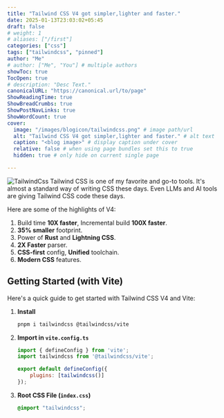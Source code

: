 ```yaml
---
title: "Tailwind CSS V4 got simpler,lighter and faster."
date: 2025-01-13T23:03:02+05:45
draft: false
# weight: 1
# aliases: ["/first"]
categories: ["css"]
tags: ["tailwindcss", "pinned"]
author: "Me"
# author: ["Me", "You"] # multiple authors
showToc: true
TocOpen: true
# description: "Desc Text."
canonicalURL: "https://canonical.url/to/page"
ShowReadingTime: true
ShowBreadCrumbs: true
ShowPostNavLinks: true
ShowWordCount: true
cover:
  image: "/images/blogicon/tailwindcss.png" # image path/url
  alt: "Tailwind CSS V4 got simpler,lighter and faster." # alt text
  caption: "<blog image>" # display caption under cover
  relative: false # when using page bundles set this to true
  hidden: true # only hide on current single page

---
```




![TailwindCss](/images/blogicon/tailwindcss.png)
Tailwind CSS is one of my favorite and go-to tools. It's almost a standard way of writing CSS these days. Even LLMs and AI tools are giving Tailwind CSS code these days.

Here are some of the highlights of V4:

1.  Build time **10X faster**, Incremental build **100X faster**.
2.  **35% smaller** footprint.
3.  Power of **Rust** and **Lightning CSS**.
4.  **2X Faster** parser.
5.  **CSS-first** config, **Unified** toolchain.
6.  **Modern CSS** features.

## Getting Started (with Vite)

Here's a quick guide to get started with Tailwind CSS V4 and Vite:

1.  **Install**

    ```bash
    pnpm i tailwindcss @tailwindcss/vite
    ```

2.  **Import in `vite.config.ts`**

    ```javascript
    import { defineConfig } from 'vite';
    import tailwindcss from '@tailwindcss/vite';

    export default defineConfig({
        plugins: [tailwindcss()]
    });
    ```

3.  **Root CSS File (`index.css`)**

    ```css
    @import "tailwindcss";
    ```
